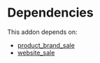 # Dependencies

This addon depends on:

- [product_brand_sale](https://github.com/bringout/cybrosys/tree/9f983398467e59de7eb2794115a6b5e1fbbe1a59/odoo-bringout-cybrosys-product_brand_sale)
- [website_sale](https://github.com/bringout/oca-ocb-sale/tree/de00eb97dbc73b96112477e8671cd8ab774267d5/odoo-bringout-oca-ocb-website_sale)
